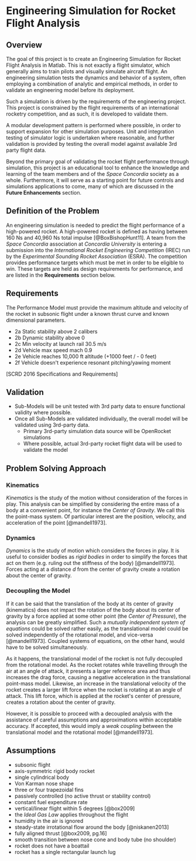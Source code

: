 # Engineering Simulation for Rocket Flight Analysis

## Overview 
The goal of this project is to create an Engineering Simulation for Rocket Flight Analysis in Matlab.
This is not exactly a flight simulator, which generally aims to train pilots and visually simulate aircraft flight.
An engineering simulation tests the dynamics and behavior of a system, often employing a combination of analytic and empirical methods, in order to validate an engineering model before its deployment.

Such a simulation is driven by the requirements of the engineering project. 
This project is constrained by the flight requirements of an international rocketry competition, and as such, it is developed to validate them.

A modular development pattern is performed where possible, in order to support expansion for other simulation purposes. 
Unit and integration testing of simulator logic is undertaken where reasonable, and further validation is provided by testing the overall model against available 3rd party flight data.

Beyond the primary goal of validating the rocket flight performance through simulation, this project is an educational tool to enhance the knowledge and learning of the team members and of the *Space Concordia* society as a whole. 
Furthermore, it will serve as a starting point for future controls and simulations applications to come, many of which are discussed in the **Future Enhancements** section.

## Definition of the Problem

An engineering simulation is needed to predict the flight performance of a high-powered rocket.
A high-powered rocket is defined as having between 160 Ns and 40,960 Ns total impulse [@BoxBishopHunt11].
A team from the *Space Concordia* association at *Concordia University* is entering a submission into the *International Rocket Engineering Competition* (IREC) run by the *Experimental Sounding Rocket Association* (ESRA).
The competition provides performance targets which must be met in order to be eligible to win.
These targets are held as design requirements for performance, and are listed in the **Requirements** section below.

## Requirements

The Performance Model must provide the maximum altitude and velocity of the rocket in subsonic flight under a known thrust curve and known dimensional parameters. 

- 2a Static stability above 2 calibers 
- 2b Dynamic stability above 0 
- 2c Min velocity at launch rail 30.5 m/s 
- 2d Vehicle max speed mach 0.9 
- 2e Vehicle reaches 10,000 ft altitude (+1000 feet / - 0 feet)
- 2f Vehicle doesn't experience resonant pitching/yawing moment

[SCRD 2016 Specifications and Requirements]

## Validation

- Sub-Models will be unit tested with 3rd party data to ensure functional validity where possible.
- Once all Sub-Models are validated individually, the overall model will be validated using 3rd-party data.
    - Primary 3rd-party simulation data source will be OpenRocket simulations
    - Where possible, actual 3rd-party rocket flight data will be used to validate the model

## Problem Solving Approach

### Kinematics

*Kinematics* is the study of the motion without consideration of the forces in play. 
This analysis can be simplified by considering the entire mass of a body at a convenient point, for instance the *Center of Gravity*.
We call this the point-mass system.
Of particular interest are the position, velocity, and acceleration of the point [@mandell1973].

### Dynamics

*Dynamics* is the study of motion which considers the forces in play.
It is useful to consider bodies as *rigid bodies* in order to simplify the forces that act on them (e.g. ruling out the stiffness of the body) [@mandell1973].
Forces acting at a distance $d$ from the center of gravity create a rotation about the center of gravity.

### Decoupling the Model

If it can be said that the translation of the body at its center of gravity (kinematics) does not impact the rotation of the body about its center of gravity by a force applied at some other point (the *Center of Pressure*), the analysis can be greatly simplified.
Such a *mutually independent system of equations* could be solved rather easily, as the translational model could be solved independently of the rotational model, and vice-versa [@mandell1973].
Coupled systems of equations, on the other hand, would have to be solved simultaneously.

As it happens, the translational model of the rocket is not fully decoupled from the rotational model. 
As the rocket rotates while travelling through the air at an angle of attack, it presents a larger reference area and thus increases the drag force, causing a negative acceleration in the translational point-mass model. 
Likewise, an increase in the translational velocity of the rocket creates a larger lift force when the rocket is rotating at an angle of attack. 
This lift force, which is applied at the rocket's center of pressure, creates a rotation about the center of gravity.

However, it is possible to proceed with a decoupled analysis with the assistance of careful assumptions and approximations within acceptable accuracy. 
If accepted, this would imply a *weak coupling* between the translational model and the rotational model [@mandell1973].

## Assumptions

- subsonic flight
- axis-symmetric rigid body rocket
- single cylindrical body 
- Von Karman nose shape
- three or four trapezoidal fins 
- passively controlled (no active thrust or stability control)
- constant fuel expenditure rate
- vertical/linear flight within 5 degrees [@box2009]
- the *Ideal Gas Law* applies throughout the flight
- humidity in the air is ignored
- steady-state irrotational flow around the body [@niskanen2013]
- fully aligned thrust [@box2009, pg.16]
- smooth transition between nose cone and body tube (no shoulder)
- rocket does not have a boattail
- rocket has a single rectangular launch lug


